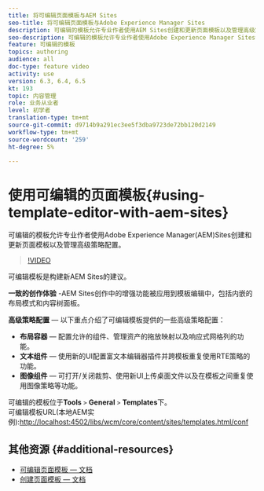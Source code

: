 ```yaml
---
title: 将可编辑页面模板与AEM Sites
seo-title: 将可编辑页面模板与Adobe Experience Manager Sites
description: 可编辑的模板允许专业作者使用AEM Sites创建和更新页面模板以及管理高级策略配置。
seo-description: 可编辑的模板允许专业作者使用Adobe Experience Manager Sites创建和更新页面模板以及管理高级策略配置。
feature: 可编辑的模板
topics: authoring
audience: all
doc-type: feature video
activity: use
version: 6.3, 6.4, 6.5
kt: 193
topic: 内容管理
role: 业务从业者
level: 初学者
translation-type: tm+mt
source-git-commit: d9714b9a291ec3ee5f3dba9723de72bb120d2149
workflow-type: tm+mt
source-wordcount: '259'
ht-degree: 5%

---
```



# 使用可编辑的页面模板{#using-template-editor-with-aem-sites}

可编辑的模板允许专业作者使用Adobe Experience Manager(AEM)Sites创建和更新页面模板以及管理高级策略配置。

>[!VIDEO](https://video.tv.adobe.com/v/326784/?quality=12&learn=on)

可编辑模板是构建新AEM Sites的建议。

**一致的创作体验** -AEM Sites创作中的增强功能被应用到模板编辑中，包括内嵌的布局模式和内容树面板。

**高级策略配置**  — 以下重点介绍了可编辑模板提供的一些高级策略配置：

* **布局容器**  — 配置允许的组件、管理资产的拖放映射以及响应式网格列的功能。
* **文本组件**  — 使用新的UI配置富文本编辑器插件并跨模板重复使用RTE策略的功能。
* **图像组件**  — 可打开/关闭裁剪、使用新UI上传桌面文件以及在模板之间重复使用图像策略等功能。

可编辑的模板位于&#x200B;**Tools** `>` **General** `>` **Templates**&#x200B;下。\
可编辑模板URL(本地AEM实例):[http://localhost:4502/libs/wcm/core/content/sites/templates.html/conf](http://localhost:4502/libs/wcm/core/content/sites/templates.html/conf)

## 其他资源 {#additional-resources}

* [可编辑页面模板 — 文档](https://docs.adobe.com/content/help/en/experience-manager-65/developing/platform/templates/page-templates-editable.html)
* [创建页面模板 — 文档](https://docs.adobe.com/content/help/en/experience-manager-65/authoring/siteandpage/templates.html)
